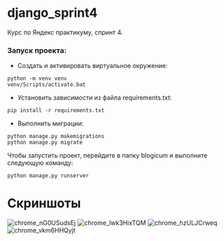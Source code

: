 # django_sprint4
Курс по Яндекс практикуму, спринт 4.

### Запуск проекта:
* Создать и активировать виртуальное окружение:
```
python -m venv venv
venv/Scripts/activate.bat
```

* Установить зависимости из файла requirements.txt:
```
pip install -r requirements.txt
```

* Выполнить миграции:
```
python manage.py makemigrations
python manage.py migrate
```

Чтобы запустить проект, перейдите в папку blogicum и выполните следующую команду:
```
python manage.py runserver
```

# Скриншоты
![chrome_nG0USudsEj](https://github.com/user-attachments/assets/6ac559f5-9cd2-4d79-81f8-f604e87399cc)
![chrome_lwk3HixTQM](https://github.com/user-attachments/assets/3fe75998-0e57-4226-a2d4-0406299b9ec6)
![chrome_hzULJCrweq](https://github.com/user-attachments/assets/6bf90bf4-c670-4441-ac62-81c177eea733)
![chrome_vkm6HHQyjt](https://github.com/user-attachments/assets/4c37c8af-a4be-426f-b455-db44e670fe98)

